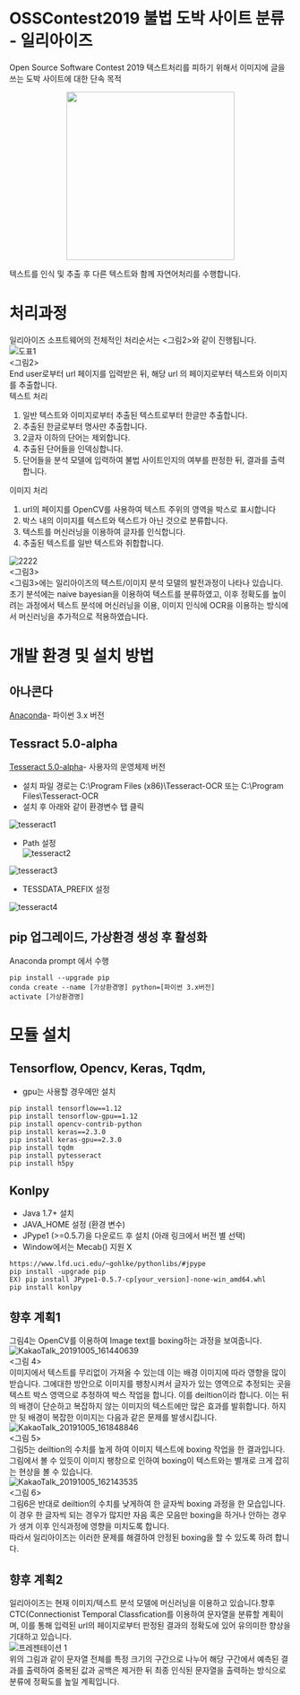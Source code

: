 # OSSContest2019 불법 도박 사이트 분류 - 일리아이즈  
Open Source Software Contest 2019
텍스트처리를 피하기 위해서 이미지에 글을 쓰는 도박 사이트에 대한 단속 목적 

<center><img src="https://user-images.githubusercontent.com/28249894/66255556-d46a0b00-e7bf-11e9-8797-4e8398a15438.jpg" width="300" height="300"></center>

텍스트를 인식 및 추출 후 다른 텍스트와 함께 자연어처리를 수행합니다.

# 처리과정
일리아이즈 소프트웨어의 전체적인 처리순서는 <그림2>와 같이 진행됩니다.    
![도표1](https://user-images.githubusercontent.com/44759382/66236568-c9ff3100-e72d-11e9-8e2c-be17e95ae27e.png)   
 <그림2>   
End user로부터 url 페이지를 입력받은 뒤, 해당 url 의 페이지로부터 텍스트와 이미지를 추출합니다.  
텍스트 처리  
1. 일반 텍스트와 이미지로부터 추출된 텍스트로부터 한글만 추출합니다.  
2. 추출된 한글로부터 명사만 추출합니다.  
3. 2글자 이하의 단어는 제외합니다.  
4. 추출된 단어들을 인덱싱합니다.  
5. 단어들을 분석 모델에 입력하여 불법 사이트인지의 여부를 판정한 뒤, 결과를 출력합니다.
  
이미지 처리  
 1. url의  페이지를 OpenCV를 사용하여 텍스트 주위의 영역을  박스로 표시합니다  
2. 박스 내의 이미지를 텍스트와 텍스트가 아닌 것으로 분류합니다.  
3. 텍스트를 머신러닝을 이용하여 글자를 인식합니다.  
4. 추출된 텍스트를 일반 텍스트와 취합합니다.   
  
![2222](https://user-images.githubusercontent.com/28249894/66268599-f627c880-e879-11e9-8981-bdf1ae359eff.jpg)   
<그림3>  
<그림3>에는 일리아이즈의 텍스트/이미지 분석 모델의 발전과정이 나타나 있습니다.  
초기 분석에는 naive bayesian을 이용하여 텍스트를 분류하였고, 이후 정확도를 높이려는 과정에서 텍스트 분석에 머신러닝을 이용, 이미지 인식에 OCR을 이용하는 방식에서 머신러닝을 추가적으로 적용하였습니다.

# 개발 환경 및 설치 방법

## 아나콘다
[Anaconda](https://www.anaconda.com/distribution/#download-section)- 파이썬 3.x 버전
  
## Tessract 5.0-alpha  
[Tesseract 5.0-alpha](https://github.com/UB-Mannheim/tesseract/wiki)- 사용자의 운영체제 버전   

* 설치 파일 경로는  C:\Program Files (x86)\Tesseract-OCR   또는 C:\Program Files\Tesseract-OCR  
* 설치 후 아래와 같이 환경변수 탭 클릭  

![tesseract1](https://user-images.githubusercontent.com/39071632/66267863-9b8a6e80-e871-11e9-9ac2-cc9224976936.JPG)


* Path 설정  
![tesseract2](https://user-images.githubusercontent.com/39071632/66267865-9e855f00-e871-11e9-8de0-13722809c1eb.JPG)

![tesseract3](https://user-images.githubusercontent.com/39071632/66267866-a04f2280-e871-11e9-837d-cc8f5774d4bc.JPG)

* TESSDATA_PREFIX 설정

![tesseract4](https://user-images.githubusercontent.com/39071632/66267892-df7d7380-e871-11e9-8ee7-2f8b6af20331.JPG)  

## pip 업그레이드, 가상환경 생성 후 활성화 

Anaconda prompt 에서 수행 
```
pip install --upgrade pip
conda create --name [가상환경명] python=[파이썬 3.x버전]
activate [가상환경명]
```
# 모듈 설치  
## Tensorflow, Opencv, Keras, Tqdm, 

* gpu는 사용할 경우에만 설치
```
pip install tensorflow==1.12  
pip install tensorflow-gpu==1.12  
pip install opencv-contrib-python
pip install keras==2.3.0
pip install keras-gpu==2.3.0
pip install tqdm
pip install pytesseract
pip install h5py
```

## Konlpy  
* Java 1.7+ 설치
* JAVA_HOME 설정 (환경 변수)
* JPype1 (>=0.5.7)을 다운로드 후 설치 (아래 링크에서 버전 별 선택)
* Window에서는 Mecab() 지원 X
```
https://www.lfd.uci.edu/~gohlke/pythonlibs/#jpype
pip install -upgrade pip
EX) pip install JPype1-0.5.7-cp[your_version]-none-win_amd64.whl
pip install konlpy
```

 
## 향후 계획1  
그림4는 OpenCV를 이용하여 Image text를 boxing하는 과정을 보여줍니다.
![KakaoTalk_20191005_161440639](https://user-images.githubusercontent.com/28249894/66251727-3c9ff900-e78e-11e9-95d8-83c6ee343b22.jpg)  
<그림 4>   
이미지에서 텍스트를 무리없이 가져올 수 있는데 이는 배경 이미지에 따라 영향을 많이 받습니다. 그에대한 방안으로 이미지를 팽창시켜서 글자가 있는 영역으로 추정되는 곳을 텍스트 박스 영역으로 추정하여 박스 작업을 합니다. 이를 deiltion이라 합니다. 이는 뒤의 배경이 단순하고 복잡하지 않는 이미지의 텍스트에만 많은 효과를 발휘합니다. 하지만 뒷 배경이 복잡한 이미지는 다음과 같은 문제를 발생시킵니다.  
![KakaoTalk_20191005_161848846](https://user-images.githubusercontent.com/28249894/66251728-3e69bc80-e78e-11e9-993d-17aa9283e454.jpg)   
<그림 5>  
그림5는 deiltion의 수치를 높게 하여 이미지 텍스트에 boxing 작업을 한 결과입니다. 그림에서 볼 수 있듯이 이미지 팽창으로 인하여 boxing이 텍스트와는 별개로 크게 잡히는 현상을 볼 수 있습니다.    
![KakaoTalk_20191005_162143535](https://user-images.githubusercontent.com/28249894/66251729-3f9ae980-e78e-11e9-9ed3-353dd6ab43c1.jpg)  
<그림 6>  
그림6은 반대로 deiltion의 수치를 낮게하여 한 글자씩 boxing 과정을 한 모습입니다. 이 경우 한 글자씩 되는 경우가 많지만 자음 혹은 모음만 boxing을 하거나 안하는 경우가 생겨 이후 인식과정에 영향을 미치도록 합니다.  
따라서 일리아이즈는 이러한 문제를 해결하여 안정된 boxing을 할 수 있도록 하려 합니다.  
  
## 향후 계획2
일리아이즈는 현재 이미지/텍스트 분석 모델에 머신러닝을 이용하고 있습니다.향후 CTC(Connectionist Temporal Classfication를 이용하여 문자열을 분류할 계획이며, 이를 통해 입력된 url의 페이지로부터 판정된 결과의 정확도에 있어 유의미한 향상을 기대하고 있습니다.  
![프레젠테이션 1](https://user-images.githubusercontent.com/44759382/66252262-462c5f80-e794-11e9-8c0c-6b9ff2ac8490.png)  
위의 그림과 같이 문자열 전체를 특정 크기의 구간으로 나누어  해당 구간에서 예측된 결과를 출력하여 중복된 값과 공백은 제거한 뒤 최종 인식된 문자열을 출력하는 방식으로 분류에 정확도를 높일 계획입니다.
